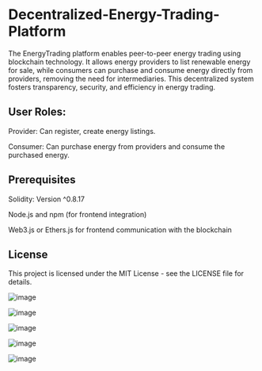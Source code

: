 # Decentralized-Energy-Trading-Platform

The EnergyTrading platform enables peer-to-peer energy trading using blockchain technology. It allows energy providers to list renewable energy for sale, while consumers can purchase and consume energy directly from providers, removing the need for intermediaries. This decentralized system fosters transparency, security, and efficiency in energy trading.

## User Roles:

Provider: Can register, create energy listings.

Consumer: Can purchase energy from providers and consume the purchased energy.


## Prerequisites

Solidity: Version ^0.8.17

Node.js and npm (for frontend integration)

Web3.js or Ethers.js for frontend communication with the blockchain

## License
This project is licensed under the MIT License - see the LICENSE file for details.

![image](https://github.com/user-attachments/assets/71b31ec9-fee5-4e2e-a819-b6788651dbf9)

![image](https://github.com/user-attachments/assets/3bb23d0e-5a25-4a64-9980-564ffdc791d0)

![image](https://github.com/user-attachments/assets/ec509a1a-9757-4778-9fa4-74263080e0da)

![image](https://github.com/user-attachments/assets/fdc25173-e5eb-4abc-a7fc-843509f486be)

![image](https://github.com/user-attachments/assets/9f799f49-c73b-41ff-a7c9-81797256babe)


